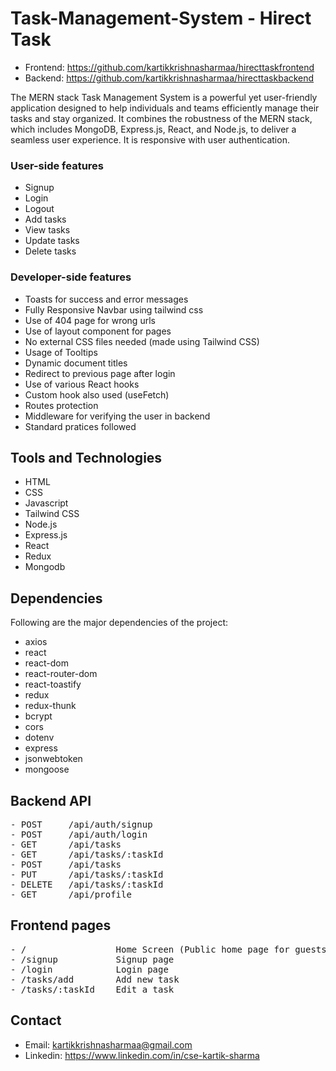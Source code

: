 # Task-Management-System - Hirect Task

- Frontend: https://github.com/kartikkrishnasharmaa/hirecttaskfrontend
- Backend:  https://github.com/kartikkrishnasharmaa/hirecttaskbackend

The MERN stack Task Management System is a powerful yet user-friendly application designed to help individuals and teams efficiently manage their tasks and stay organized. It combines the robustness of the MERN stack, which includes MongoDB, Express.js, React, and Node.js, to deliver a seamless user experience. It is responsive with user authentication.


### User-side features

- Signup
- Login
- Logout
- Add tasks
- View tasks
- Update tasks
- Delete tasks

### Developer-side features

- Toasts for success and error messages
- Fully Responsive Navbar using tailwind css
- Use of 404 page for wrong urls
- Use of layout component for pages
- No external CSS files needed (made using Tailwind CSS)
- Usage of Tooltips
- Dynamic document titles
- Redirect to previous page after login
- Use of various React hooks
- Custom hook also used (useFetch)
- Routes protection
- Middleware for verifying the user in backend
- Standard pratices followed

## Tools and Technologies

- HTML
- CSS
- Javascript
- Tailwind CSS
- Node.js
- Express.js
- React
- Redux
- Mongodb

## Dependencies

Following are the major dependencies of the project:

- axios
- react
- react-dom
- react-router-dom
- react-toastify
- redux
- redux-thunk
- bcrypt
- cors
- dotenv
- express
- jsonwebtoken
- mongoose

## Backend API

<pre>
- POST     /api/auth/signup
- POST     /api/auth/login
- GET      /api/tasks
- GET      /api/tasks/:taskId
- POST     /api/tasks
- PUT      /api/tasks/:taskId
- DELETE   /api/tasks/:taskId
- GET      /api/profile
</pre>

## Frontend pages

<pre>
- /                 Home Screen (Public home page for guests and private dashboard (tasks) for logged-in users)
- /signup           Signup page
- /login            Login page
- /tasks/add        Add new task
- /tasks/:taskId    Edit a task
</pre>

## Contact

- Email: kartikkrishnasharmaa@gmail.com
- Linkedin: https://www.linkedin.com/in/cse-kartik-sharma

